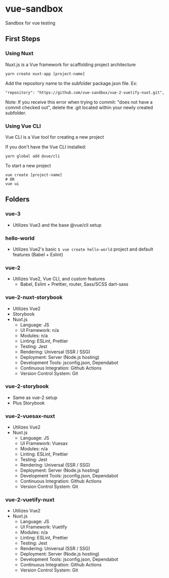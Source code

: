 # vue-sandbox
Sandbox for vue testing

## First Steps

### Using Nuxt
Nuxt.js is a Vue framework for scaffolding project architecture
```
yarn create nuxt-app [project-name]
```

Add the repository name to the subfolder package.json file. Ex:
```
"repository": "https://github.com/vue-sandbox/vue-2-vuetify-nuxt.git",
```

Note: If you receive this error when trying to commit: "does not have a commit checked out", delete the .git located within your newly created subfolder.

### Using Vue CLI
Vue CLI is a Vue tool for creating a new project

If you don't have the Vue CLI installed:
```
yarn global add @vue/cli
```

To start a new project
```
vue create [project-name]
# OR
vue ui
```


## Folders

### vue-3
- Utilizes Vue3 and the base @vue/cli setup

### hello-world
- Utilizes Vue2's basic ```$ vue create hello-world``` project and default features (Babel + Eslint)

### vue-2
- Utilizes Vue2, Vue CLI, and custom features
  - Babel, Eslint + Prettier, router, Sass/SCSS dart-sass

### vue-2-nuxt-storybook
- Utilizes Vue2
- Storybook
- Nuxt.js
  - Language: JS
  - UI Framework: n/a
  - Modules: n/a
  - Linting: ESLint, Prettier
  - Testing: Jest
  - Rendering: Universal (SSR / SSG)
  - Deployment: Server (Node.js hosting)
  - Development Tools: jsconfig.json, Dependabot
  - Continuous Integration: Github Actions
  - Version Control System: Git

### vue-2-storybook
- Same as vue-2 setup
- Plus Storybook

### vue-2-vuesax-nuxt
- Utilizes Vue2
- Nuxt.js
  - Language: JS
  - UI Framework: Vuesax
  - Modules: n/a
  - Linting: ESLint, Prettier
  - Testing: Jest
  - Rendering: Universal (SSR / SSG)
  - Deployment: Server (Node.js hosting)
  - Development Tools: jsconfig.json, Dependabot
  - Continuous Integration: Github Actions
  - Version Control System: Git

### vue-2-vuetify-nuxt
- Utilizes Vue2
- Nuxt.js
  - Language: JS
  - UI Framework: Vuetify
  - Modules: n/a
  - Linting: ESLint, Prettier
  - Testing: Jest
  - Rendering: Universal (SSR / SSG)
  - Deployment: Server (Node.js hosting)
  - Development Tools: jsconfig.json, Dependabot
  - Continuous Integration: Github Actions
  - Version Control System: Git
